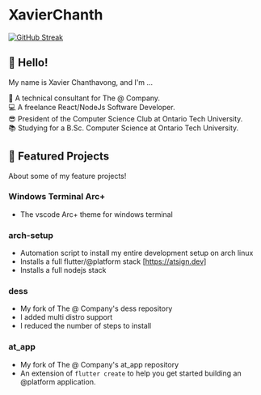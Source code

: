 # XavierChanth

[![GitHub Streak](http://github-readme-streak-stats.herokuapp.com?user=XavierChanth&theme=dracula&hide_border=true)](https://git.io/streak-stats)

## 👋 Hello!

My name is Xavier Chanthavong, and I'm ...

💙 A technical consultant for The @ Company.  
💻 A freelance React/NodeJs Software Developer.  
😎 President of the Computer Science Club at Ontario Tech University.  
📚 Studying for a B.Sc. Computer Science at Ontario Tech University.  

## 📃 Featured Projects

About some of my feature projects!

### Windows Terminal Arc+

- The vscode Arc+ theme for windows terminal

### arch-setup

- Automation script to install my entire development setup on arch linux
- Installs a full flutter/@platform stack [https://atsign.dev]
- Installs a full nodejs stack

### dess

- My fork of The @ Company's dess repository
- I added multi distro support
- I reduced the number of steps to install

### at_app

- My fork of The @ Company's at_app repository
- An extension of `flutter create` to help you get started building an @platform application.



<!--
**XavierChanth/XavierChanth** is a ✨ _special_ ✨ repository because its `README.md` (this file) appears on your GitHub profile.

Here are some ideas to get you started:

- 🔭 I’m currently working on ...
- 🌱 I’m currently learning ...
- 👯 I’m looking to collaborate on ...
- 🤔 I’m looking for help with ...
- 💬 Ask me about ...
- 📫 How to reach me: ...
- 😄 Pronouns: ...
- ⚡ Fun fact: ...
-->
